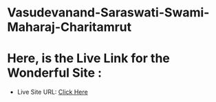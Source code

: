 # Vasudevanand-Saraswati-Swami-Maharaj-Charitamrut

# Here, is the Live Link for the Wonderful Site : 
- Live Site URL: [Click Here](..)

